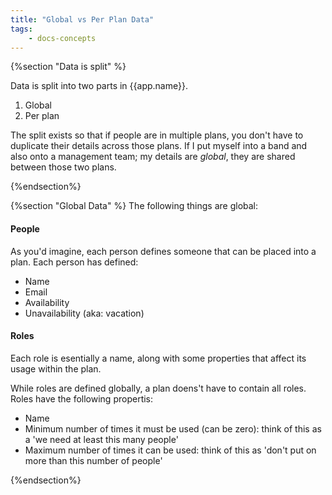 ```yaml
---
title: "Global vs Per Plan Data"
tags: 
    - docs-concepts
---
```

{%section "Data is split" %}

Data is split into two parts in {{app.name}}.

1. Global
1. Per plan

The split exists so that if people are in multiple plans, you don't have to duplicate their details across those plans.  If I put myself into a band and also onto a management team; my details are *global*, they are shared between those two plans.  

{%endsection%}

{%section "Global Data" %}
The following things are global:

#### People
As you'd imagine, each person defines someone that can be placed into a plan. Each person has defined:
- Name
- Email
- Availability
- Unavailability (aka: vacation)

#### Roles
Each role is esentially a name, along with some properties that affect its usage within the plan.  

While roles are defined globally, a plan doens't have to contain all roles. 
Roles have the following propertis:
- Name
- Minimum number of times it must be used (can be zero): think of this as a 'we need at least this many people'
- Maximum number of times it can be used: think of this as 'don't put on more than this number of people'

{%endsection%}
